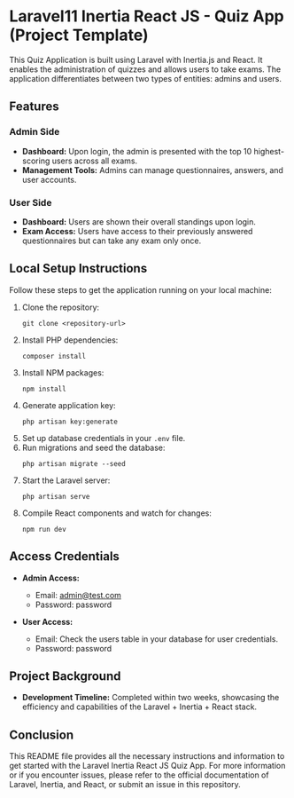 
# Laravel11 Inertia React JS - Quiz App (Project Template)

This Quiz Application is built using Laravel with Inertia.js and React. It enables the administration of quizzes and allows users to take exams. The application differentiates between two types of entities: admins and users.

## Features

### Admin Side
- **Dashboard:** Upon login, the admin is presented with the top 10 highest-scoring users across all exams.
- **Management Tools:** Admins can manage questionnaires, answers, and user accounts.

### User Side
- **Dashboard:** Users are shown their overall standings upon login.
- **Exam Access:** Users have access to their previously answered questionnaires but can take any exam only once.

## Local Setup Instructions

Follow these steps to get the application running on your local machine:

1. Clone the repository:
   ```
   git clone <repository-url>
   ```
2. Install PHP dependencies:
   ```
   composer install
   ```
3. Install NPM packages:
   ```
   npm install
   ```
4. Generate application key:
   ```
   php artisan key:generate
   ```
5. Set up database credentials in your `.env` file.
6. Run migrations and seed the database:
   ```
   php artisan migrate --seed
   ```
7. Start the Laravel server:
   ```
   php artisan serve
   ```
8. Compile React components and watch for changes:
   ```
   npm run dev
   ```

## Access Credentials

- **Admin Access:**
  - Email: admin@test.com
  - Password: password

- **User Access:**
  - Email: Check the users table in your database for user credentials.
  - Password: password

## Project Background

- **Development Timeline:** Completed within two weeks, showcasing the efficiency and capabilities of the Laravel + Inertia + React stack.

## Conclusion

This README file provides all the necessary instructions and information to get started with the Laravel Inertia React JS Quiz App. For more information or if you encounter issues, please refer to the official documentation of Laravel, Inertia, and React, or submit an issue in this repository.
